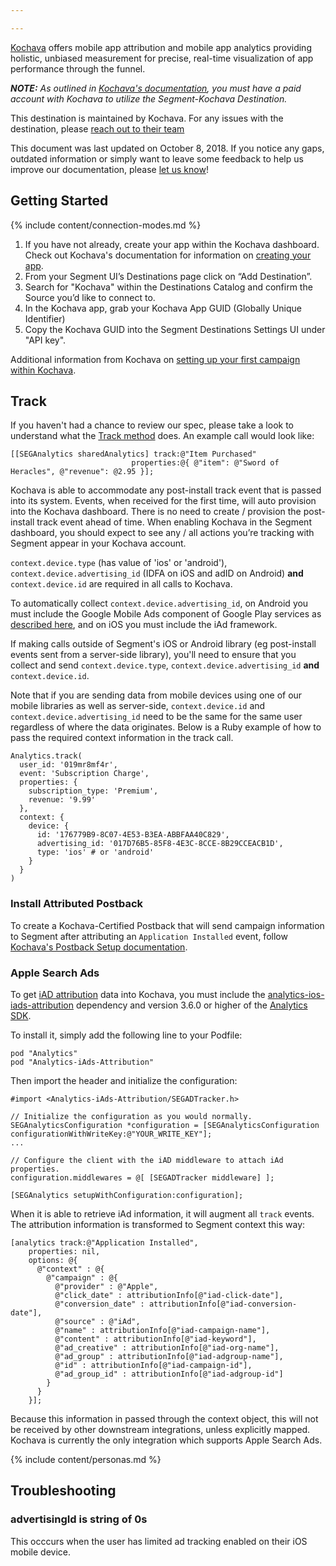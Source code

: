 ```yaml
---

---
```


[Kochava](https://www.kochava.com/) offers mobile app attribution and mobile app analytics providing holistic, unbiased measurement for precise, real-time visualization of app performance through the funnel. 

_**NOTE:** As outlined in [Kochava's documentation](https://support.freeappanalytics.com/server-to-server-integration/segment-integration/), you must have a paid account with Kochava to utilize the Segment-Kochava Destination._

This destination is maintained by Kochava. For any issues with the destination, please [reach out to their team](mailto:support@kochava.com)

This document was last updated on October 8, 2018. If you notice any gaps, outdated information or simply want to leave some feedback to help us improve our documentation, please [let us know](https://segment.com/help/contact)!

## Getting Started

{% include content/connection-modes.md %}

1. If you have not already, create your app within the Kochava dashboard. Check out Kochava's documentation for information on [creating your app](http://support.kochava.com/create-manage-apps/create-edit-apps).
2. From your Segment UI’s Destinations page click on “Add Destination”.
3. Search for "Kochava" within the Destinations Catalog and confirm the Source you’d like to connect to.
4. In the Kochava app, grab your Kochava App GUID (Globally Unique Identifier)
5. Copy the Kochava GUID into the Segment Destinations Settings UI under "API key".

Additional information from Kochava on [setting up your first campaign within Kochava](https://support.kochava.com/campaign-management/create-an-install-campaign).

## Track

If you haven't had a chance to review our spec, please take a look to understand what the [Track method](https://segment.com/docs/spec/track/) does. An example call would look like:

```
[[SEGAnalytics sharedAnalytics] track:@"Item Purchased"
                           properties:@{ @"item": @"Sword of Heracles", @"revenue": @2.95 }];
```

Kochava is able to accommodate any post-install track event that is passed into its system. Events, when received for the first time, will auto provision into the Kochava dashboard. There is no need to create / provision the post-install track event ahead of time. When enabling Kochava in the Segment dashboard, you should expect to see any / all actions you’re tracking with Segment appear in your Kochava account.

`context.device.type` (has value of 'ios' or 'android'), `context.device.advertising_id` (IDFA on iOS and adID on Android) **and** `context.device.id` are required in all calls to Kochava.

To automatically collect `context.device.advertising_id`, on Android you must include the Google Mobile Ads component of Google Play services as [described here](https://developers.google.com/android/guides/setup#add_google_play_services_to_your_project), and on iOS you must include the iAd framework.

If making calls outside of Segment's iOS or Android library (eg post-install events sent from a server-side library), you'll need to ensure that you collect and send `context.device.type`, `context.device.advertising_id` **and** `context.device.id`.

Note that if you are sending data from mobile devices using one of our mobile libraries as well as server-side, `context.device.id` and `context.device.advertising_id` need to be the same for the same user regardless of where the data originates. Below is a Ruby example of how to pass the required context information in the track call.

```
Analytics.track(
  user_id: '019mr8mf4r',
  event: 'Subscription Charge',
  properties: {
    subscription_type: 'Premium',
    revenue: '9.99'
  },
  context: {
    device: {
      id: '176779B9-8C07-4E53-B3EA-ABBFAA40C829',
      advertising_id: '017D76B5-85F8-4E3C-8CCE-8B29CCEACB1D',
      type: 'ios' # or 'android'
    }
  }
)
```

### Install Attributed Postback

To create a Kochava-Certified Postback that will send campaign information to Segment after attributing an `Application Installed` event, follow [Kochava's Postback Setup documentation](https://support.kochava.com/campaign-management/create-a-kochava-certified-postback).

### Apple Search Ads

To get [iAD attribution](https://searchads.apple.com/help/measure-results/) data into Kochava, you must include the [analytics-ios-iads-attribution](https://github.com/segmentio/analytics-ios-iads-attribution) dependency and version 3.6.0 or higher of the [Analytics SDK](https://github.com/segmentio/analytics-ios).

To install it, simply add the following line to your Podfile:

```
pod "Analytics"
pod "Analytics-iAds-Attribution"
```
Then import the header and initialize the configuration:

```
#import <Analytics-iAds-Attribution/SEGADTracker.h>

// Initialize the configuration as you would normally.
SEGAnalyticsConfiguration *configuration = [SEGAnalyticsConfiguration configurationWithWriteKey:@"YOUR_WRITE_KEY"];
...

// Configure the client with the iAD middleware to attach iAd properties.
configuration.middlewares = @[ [SEGADTracker middleware] ];

[SEGAnalytics setupWithConfiguration:configuration];
```

When it is able to retrieve iAd information, it will augment all `track` events. The attribution information is transformed to Segment context this way:

```
[analytics track:@"Application Installed",
    properties: nil,
    options: @{
      @"context" : @{
        @"campaign" : @{
          @"provider" : @"Apple",
          @"click_date" : attributionInfo[@"iad-click-date"],
          @"conversion_date" : attributionInfo[@"iad-conversion-date"],
          @"source" : @"iAd",
          @"name" : attributionInfo[@"iad-campaign-name"],
          @"content" : attributionInfo[@"iad-keyword"],
          @"ad_creative" : attributionInfo[@"iad-org-name"],
          @"ad_group" : attributionInfo[@"iad-adgroup-name"],
          @"id" : attributionInfo[@"iad-campaign-id"],
          @"ad_group_id" : attributionInfo[@"iad-adgroup-id"]
        }
      }
    }];
```

Because this information in passed through the context object, this will not be received by other downstream integrations, unless explicitly mapped. Kochava is currently the only integration which supports Apple Search Ads.

{% include content/personas.md %}

## Troubleshooting

### advertisingId is string of 0s
This occcurs when the user has limited ad tracking enabled on their iOS mobile device.
